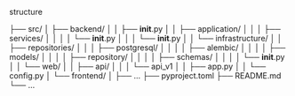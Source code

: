 structure 

├── src/
│  ├── backend/
│  │   ├── __init__.py
│  │   ├── application/
│  │   │   ├── services/
│  │   │   │   └── __init__.py
│  │   │   └── __init__.py
│  │   └── infrastructure/
│  │       ├── repositories/
│  │       │   ├── postgresql/
│  │       │   │   ├── alembic/
│  │       │   │   ├── models/
│  │       │   │   ├── repository/
│  │       │   │   ├── schemas/
│  │       │   │   └── __init__.py
│  │       └── web/
│  │           ├── api/
│  │           │   └── api_v1
│  │           ├── app.py
│  │           └── config.py
│  └── frontend/
│      ├── ...
├── pyproject.toml
├── README.md
└── ...
